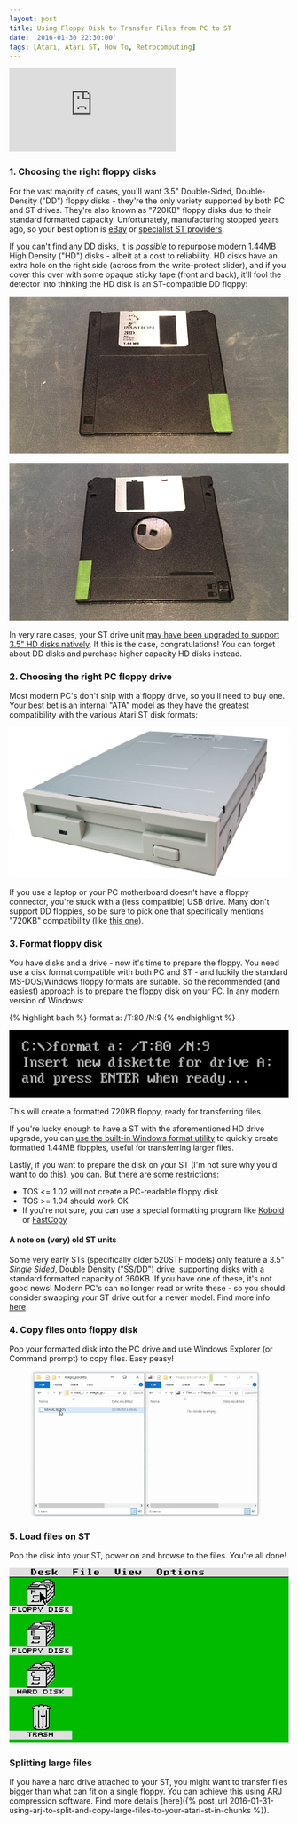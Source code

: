 ```yaml
---
layout: post
title: Using Floppy Disk to Transfer Files from PC to ST
date: '2016-01-30 22:30:00'
tags: [Atari, Atari ST, How To, Retrocomputing]
---
```


<div class="youtube-container">
<iframe src="https://www.youtube.com/embed/HwcleHTcZr8?rel=0" 
frameborder="0" allowfullscreen class="youtube-video"></iframe>
</div> 

### 1. Choosing the right floppy disks

For the vast majority of cases, you'll want 3.5" Double-Sided, Double-Density ("DD") floppy disks - they're the only variety supported by both PC and ST drives. They're also known as "720KB" floppy disks due to their standard formatted capacity. Unfortunately, manufacturing stopped years ago, so your best option is <a href="http://www.ebay.co.uk/itm/3-5-in-DSDD-720k-DS-formatted-floppy-disks-Double-sided-double-density-2DD-new-/291572499546?hash=item43e313445a:g:tHUAAOSwWnFWA6lR" target="_blank">eBay</a> or <a href="http://www.st-freakz.co.uk/page8.html" target="_blank">specialist ST providers</a>.

If you can't find any DD disks, it is *possible* to repurpose modern 1.44MB High Density ("HD") disks - albeit at a cost to reliability. HD disks have an extra hole on the right side (across from the write-protect slider), and if you cover this over with some opaque sticky tape (front and back), it'll fool the detector into thinking the HD disk is an ST-compatible DD floppy:

![](/img/posts/taped_corner_high_density_floppy_disk_front.jpg)

![](/img/posts/taped_corner_high_density_floppy_disk_back.jpg)

In very rare cases, your ST drive unit <a href="http://www.atari-wiki.com/index.php/Replace_internal_720k_DD_Floppy_Drive_with_1.44MB_HD_Floppy_Drive" target="_blank">may have been upgraded to support 3.5" HD disks natively</a>. If this is the case, congratulations! You can forget about DD disks and purchase higher capacity HD disks instead.

### 2. Choosing the right PC floppy drive

Most modern PC's don't ship with a floppy drive, so you'll need to buy one. Your best bet is an internal "ATA" model as they have the greatest compatibility with the various Atari ST disk formats:

![](/img/posts/floppy2.png)

If you use a laptop or your PC motherboard doesn't have a floppy connector, you're stuck with a (less compatible) USB drive. Many don't support DD floppies, so be sure to pick one that specifically mentions "720KB" compatibility (like <a href="http://www.floppydisk.com/usb.htm" target="_blank">this one</a>).

### 3. Format floppy disk

You have disks and a drive - now it's time to prepare the floppy. You need use a disk format compatible with both PC and ST - and luckily the standard MS-DOS/Windows floppy formats are suitable. So the recommended (and easiest) approach is to prepare the floppy disk on your PC. In any modern version of Windows:

{% highlight bash %}
format a: /T:80 /N:9
{% endhighlight %}

![](/img/posts/format_disk_720kb.png)

This will create a formatted 720KB floppy, ready for transferring files.

If you're lucky enough to have a ST with the aforementioned HD drive upgrade, you can <a href="http://windows.microsoft.com/en-gb/windows-vista/format-a-floppy-disk" target="_blank">use the built-in Windows format utility</a> to quickly create formatted 1.44MB floppies, useful for transferring larger files.

Lastly, if you want to prepare the disk on your ST (I'm not sure why you'd want to do this), you can. But there are some restrictions:

* TOS <= 1.02 will not create a PC-readable floppy disk
* TOS >= 1.04 should work OK
* If you're not sure, you can use a special formatting program like <a href="http://milan.kovac.cc/atari/software/index.php?search_word=kobold" target="_blank">Kobold</a> or <a href="https://sites.google.com/site/stessential/disks-tools" target="_blank">FastCopy</a>

#### A note on (very) old ST units

Some very early STs (specifically older 520STF models) only feature a 3.5" *Single Sided*, Double Density ("SS/DD") drive, supporting disks with a standard formatted capacity of 360KB. If you have one of these, it's not good news! Modern PC's can no longer read or write these - so you should consider swapping your ST drive out for a newer model. Find more info <a href="http://www.atari-forum.com/viewtopic.php?t=11250" target="_blank">here</a>.

### 4. Copy files onto floppy disk

Pop your formatted disk into the PC drive and use Windows Explorer (or Command prompt) to copy files. Easy peasy!

![](/img/posts/copy_atari_st_files.gif)

### 5. Load files on ST

Pop the disk into your ST, power on and browse to the files. You're all done!

![](/img/posts/atari_st_open_a_drive.gif)

### Splitting large files

If you have a hard drive attached to your ST, you might want to transfer files bigger than what can fit on a single floppy. You can achieve this using ARJ compression software. Find more details [here]({% post_url 2016-01-31-using-arj-to-split-and-copy-large-files-to-your-atari-st-in-chunks %}).
